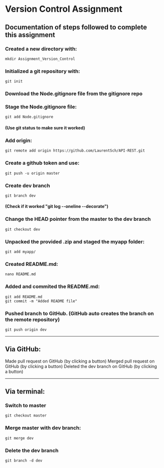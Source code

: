 # Version Control Assignment

## Documentation of steps followed to complete this assignment

### Created a new directory with:
    mkdir Assignment_Version_Control
### Initialized a git repository with:
    git init
### Download the Node.gitignore file from the gitignore repo

### Stage the Node.gitignore file:
    git add Node.gitignore
#### (Use git status to make sure it worked)
### Add origin:
    git remote add origin https://github.com/LaurentSch/API-REST.git
### Create a github token and use:
    git push -u origin master
### Create dev branch
    git branch dev
#### (Check if it worked "git log --oneline --decorate")
### Change the HEAD pointer from the master to the dev branch
    git checkout dev
### Unpacked the provided .zip and staged the myapp folder:
    git add myapp/
### Created README.md:
    nano README.md
### Added and commited the README.md:
    git add README.md
    git commit -m "Added README file"
### Pushed branch to GitHub. (GitHub auto creates the branch on the remote repository)
	git push origin dev
___
## Via GitHub:
Made pull request on GitHub (by clicking a button)
Merged pull request on GitHub (by clicking a button)
Deleted the dev branch on GitHub (by clicking a button)
___
## Via terminal:
### Switch to master
    git checkout master
### Merge master with dev branch:
	git merge dev
### Delete the dev branch
	git branch -d dev
